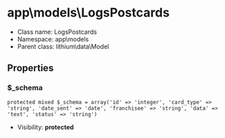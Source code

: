 app\models\LogsPostcards
===============






* Class name: LogsPostcards
* Namespace: app\models
* Parent class: lithium\data\Model





Properties
----------


### $_schema

    protected mixed $_schema = array('id' => 'integer', 'card_type' => 'string', 'date_sent' => 'date', 'franchisee' => 'string', 'data' => 'text', 'status' => 'string')





* Visibility: **protected**



